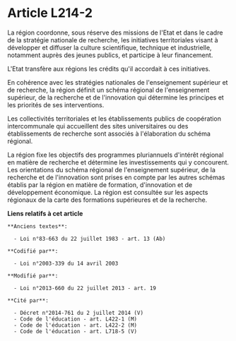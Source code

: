 # Article L214-2

La région coordonne, sous réserve des missions de l'Etat et dans le cadre de la stratégie nationale de recherche, les
initiatives territoriales visant à développer et diffuser la culture scientifique, technique et industrielle, notamment
auprès des jeunes publics, et participe à leur financement.

L'Etat transfère aux régions les crédits qu'il accordait à ces initiatives.

En cohérence avec les stratégies nationales de l'enseignement supérieur et de recherche, la région définit un schéma régional
de l'enseignement supérieur, de la recherche et de l'innovation qui détermine les principes et les priorités de ses
interventions.

Les collectivités territoriales et les établissements publics de coopération intercommunale qui accueillent des sites
universitaires ou des établissements de recherche sont associés à l'élaboration du schéma régional.

La région fixe les objectifs des programmes pluriannuels d'intérêt régional en matière de recherche et détermine les
investissements qui y concourent. Les orientations du schéma régional de l'enseignement supérieur, de la recherche et de
l'innovation sont prises en compte par les autres schémas établis par la région en matière de formation, d'innovation et de
développement économique. La région est consultée sur les aspects régionaux de la carte des formations supérieures et de la
recherche.

**Liens relatifs à cet article**

	**Anciens textes**:

	  - Loi n°83-663 du 22 juillet 1983 - art. 13 (Ab)

	**Codifié par**:

	  - Loi n°2003-339 du 14 avril 2003

	**Modifié par**:

	  - Loi n°2013-660 du 22 juillet 2013 - art. 19

	**Cité par**:

	  - Décret n°2014-761 du 2 juillet 2014 (V)
	  - Code de l'éducation - art. L422-1 (M)
	  - Code de l'éducation - art. L422-2 (M)
	  - Code de l'éducation - art. L718-5 (V)
